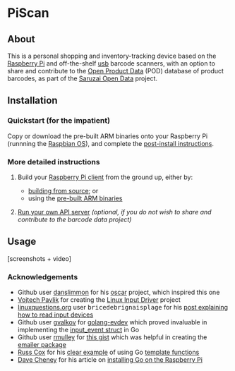 # PiScan

## About

This is a personal shopping and inventory-tracking device based on the [Raspberry Pi](http://www.raspberrypi.org/) and off-the-shelf [usb](https://en.wikipedia.org/wiki/USB) barcode scanners, with an option to share and contribute to the [Open Product Data](http://product.okfn.org/) (POD) database of product barcodes, as part of the [Saruzai Open Data](https://saruzai.com/) project.

## Installation

### Quickstart (for the impatient)

Copy or download the pre-built ARM binaries onto your Raspberry Pi (runnning the [Raspbian OS](http://www.raspberrypi.org/downloads/)), and complete the [post-install instructions](client#post-install-configuration).

### More detailed instructions

1. Build your [Raspberry Pi client](client/README.md) from the ground up, either by:
    * [building from source](client#b-install-from-source); or
    * using the [pre-built ARM binaries](client#a-install-the-client-binaries) 

2. [Run your own API server](server/README.md) *(optional, if you do not wish to share and contribute to the barcode data project)*

## Usage

[screenshots + video]

### Acknowledgements

 - Github user [danslimmon](https://github.com/danslimmon) for his [oscar](https://github.com/danslimmon/oscar) project, which inspired this one
 - [Vojtech Pavlik](http://atrey.karlin.mff.cuni.cz/~vojtech) for creating the [Linux Input Driver](http://atrey.karlin.mff.cuni.cz/~vojtech/input/) project
 - [linuxquestions.org](http://www.linuxquestions.org) user <tt>bricedebrignaisplage</tt> for his [post explaining how to read input devices](http://www.linuxquestions.org/questions/programming-9/read-from-a-usb-barcode-scanner-that-simulates-a-keyboard-495358/#post2767643)
 - Github user [gvalkov](https://github.com/gvalkov) for [golang-evdev](https://github.com/gvalkov/golang-evdev) which proved invaluable in implementing the [input_event struct](https://www.kernel.org/doc/Documentation/input/input.txt) in Go
 - Github user [rmulley](https://github.com/rmulley) for [this gist](https://gist.github.com/rmulley/6603544) which was helpful in creating the [emailer package](server/emailer/emailer.go)
 - [Russ Cox](http://research.swtch.com/) for his [clear example](http://play.golang.org/p/V94BPN0uKD) of using Go [template functions](http://golang.org/pkg/text/template/)
 - [Dave Cheney](http://dave.cheney.net/) for his article on [installing Go on the Raspberry Pi](http://dave.cheney.net/2012/09/25/installing-go-on-the-raspberry-pi)
